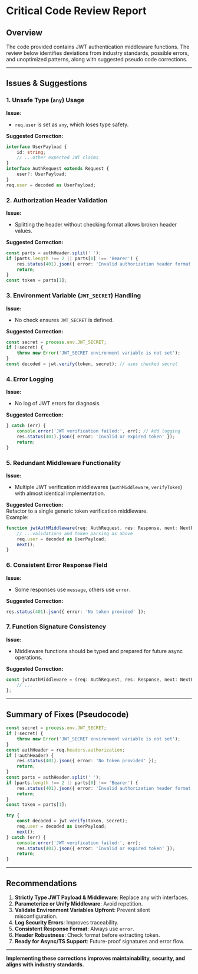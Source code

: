 # Critical Code Review Report

## Overview

The code provided contains JWT authentication middleware functions. The review below identifies deviations from industry standards, possible errors, and unoptimized patterns, along with suggested pseudo code corrections.

---

## Issues & Suggestions

### 1. **Unsafe Type (`any`) Usage**

**Issue:**  
- `req.user` is set as `any`, which loses type safety.

**Suggested Correction:**
```typescript
interface UserPayload {
    id: string;
    // ...other expected JWT claims
}
interface AuthRequest extends Request {
    user?: UserPayload;
}
req.user = decoded as UserPayload;
```

### 2. **Authorization Header Validation**

**Issue:**  
- Splitting the header without checking format allows broken header values.

**Suggested Correction:**
```typescript
const parts = authHeader.split(' ');
if (parts.length !== 2 || parts[0] !== 'Bearer') {
    res.status(401).json({ error: 'Invalid authorization header format' });
    return;
}
const token = parts[1];
```

### 3. **Environment Variable (`JWT_SECRET`) Handling**

**Issue:**  
- No check ensures `JWT_SECRET` is defined.

**Suggested Correction:**
```typescript
const secret = process.env.JWT_SECRET;
if (!secret) {
    throw new Error('JWT_SECRET environment variable is not set');
}
const decoded = jwt.verify(token, secret); // uses checked secret
```

### 4. **Error Logging**

**Issue:**  
- No log of JWT errors for diagnosis.

**Suggested Correction:**
```typescript
} catch (err) {
    console.error('JWT verification failed:', err); // Add logging
    res.status(401).json({ error: 'Invalid or expired token' });
    return;
}
```

### 5. **Redundant Middleware Functionality**

**Issue:**  
- Multiple JWT verification middlewares (`authMiddleware`, `verifyToken`) with almost identical implementation.

**Suggested Correction:**  
Refactor to a single generic token verification middleware.  
Example:
```typescript
function jwtAuthMiddleware(req: AuthRequest, res: Response, next: NextFunction) {
    // ...validations and token parsing as above
    req.user = decoded as UserPayload;
    next();
}
```

### 6. **Consistent Error Response Field**

**Issue:**  
- Some responses use `message`, others use `error`.

**Suggested Correction:**
```typescript
res.status(401).json({ error: 'No token provided' });
```

### 7. **Function Signature Consistency**

**Issue:**  
- Middleware functions should be typed and prepared for future async operations.

**Suggested Correction:**
```typescript
const jwtAuthMiddleware = (req: AuthRequest, res: Response, next: NextFunction): void => {
    // ...
};
```

---

## Summary of Fixes (Pseudocode)

```typescript
const secret = process.env.JWT_SECRET;
if (!secret) {
    throw new Error('JWT_SECRET environment variable is not set');
}
const authHeader = req.headers.authorization;
if (!authHeader) {
    res.status(401).json({ error: 'No token provided' });
    return;
}
const parts = authHeader.split(' ');
if (parts.length !== 2 || parts[0] !== 'Bearer') {
    res.status(401).json({ error: 'Invalid authorization header format' });
    return;
}
const token = parts[1];

try {
    const decoded = jwt.verify(token, secret);
    req.user = decoded as UserPayload;
    next();
} catch (err) {
    console.error('JWT verification failed:', err);
    res.status(401).json({ error: 'Invalid or expired token' });
    return;
}
```

---

## Recommendations

1. **Strictly Type JWT Payload & Middleware**: Replace any with interfaces.
2. **Parameterize or Unify Middleware**: Avoid repetition.
3. **Validate Environment Variables Upfront**: Prevent silent misconfiguration.
4. **Log Security Errors**: Improves traceability.
5. **Consistent Response Format**: Always use `error`.
6. **Header Robustness**: Check format before extracting token.
7. **Ready for Async/TS Support**: Future-proof signatures and error flow.

---

**Implementing these corrections improves maintainability, security, and aligns with industry standards.**